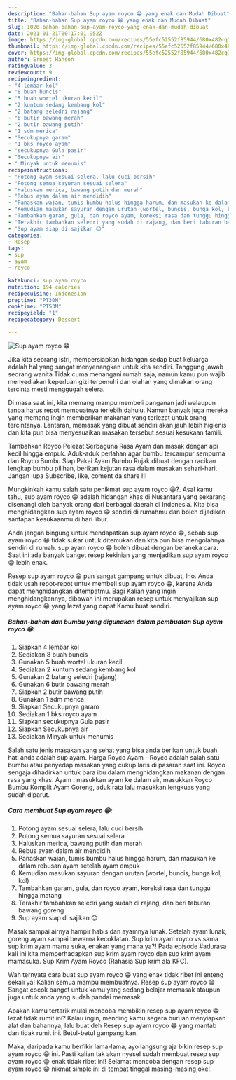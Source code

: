 ```yaml
---
description: "Bahan-bahan Sup ayam royco 😁 yang enak dan Mudah Dibuat"
title: "Bahan-bahan Sup ayam royco 😁 yang enak dan Mudah Dibuat"
slug: 1020-bahan-bahan-sup-ayam-royco-yang-enak-dan-mudah-dibuat
date: 2021-01-21T00:17:01.952Z
image: https://img-global.cpcdn.com/recipes/55efc52552f85944/680x482cq70/sup-ayam-royco-😁-foto-resep-utama.jpg
thumbnail: https://img-global.cpcdn.com/recipes/55efc52552f85944/680x482cq70/sup-ayam-royco-😁-foto-resep-utama.jpg
cover: https://img-global.cpcdn.com/recipes/55efc52552f85944/680x482cq70/sup-ayam-royco-😁-foto-resep-utama.jpg
author: Ernest Hanson
ratingvalue: 3
reviewcount: 9
recipeingredient:
- "4 lembar kol"
- "8 buah buncis"
- "5 buah wortel ukuran kecil"
- "2 kuntum sedang kembang kol"
- "2 batang seledri rajang"
- "6 butir bawang merah"
- "2 butir bawang putih"
- "1 sdm merica"
- "Secukupnya garam"
- "1 bks royco ayam"
- "secukupnya Gula pasir"
- "Secukupnya air"
- " Minyak untuk menumis"
recipeinstructions:
- "Potong ayam sesuai selera, lalu cuci bersih"
- "Potong semua sayuran sesuai selera"
- "Haluskan merica, bawang putih dan merah"
- "Rebus ayam dalam air mendidih"
- "Panaskan wajan, tumis bumbu halus hingga harum, dan masukan ke dalam rebusan ayam setelah ayam empuk"
- "Kemudian masukan sayuran dengan urutan (wortel, buncis, bunga kol, kol)"
- "Tambahkan garam, gula, dan royco ayam, koreksi rasa dan tunggu hingga matang"
- "Terakhir tambahkan seledri yang sudah di rajang, dan beri taburan bawang goreng"
- "Sup ayam siap di sajikan 😊"
categories:
- Resep
tags:
- sup
- ayam
- royco

katakunci: sup ayam royco 
nutrition: 194 calories
recipecuisine: Indonesian
preptime: "PT30M"
cooktime: "PT53M"
recipeyield: "1"
recipecategory: Dessert

---
```



![Sup ayam royco 😁](https://img-global.cpcdn.com/recipes/55efc52552f85944/680x482cq70/sup-ayam-royco-😁-foto-resep-utama.jpg)

Jika kita seorang istri, mempersiapkan hidangan sedap buat keluarga adalah hal yang sangat menyenangkan untuk kita sendiri. Tanggung jawab seorang  wanita Tidak cuma menangani rumah saja, namun kamu pun wajib menyediakan keperluan gizi terpenuhi dan olahan yang dimakan orang tercinta mesti menggugah selera.

Di masa  saat ini, kita memang mampu membeli panganan jadi walaupun tanpa harus repot membuatnya terlebih dahulu. Namun banyak juga mereka yang memang ingin memberikan makanan yang terlezat untuk orang tercintanya. Lantaran, memasak yang dibuat sendiri akan jauh lebih higienis dan kita pun bisa menyesuaikan masakan tersebut sesuai kesukaan famili. 

Tambahkan Royco Pelezat Serbaguna Rasa Ayam dan masak dengan api kecil hingga empuk. Aduk-aduk perlahan agar bumbu tercampur sempurna dan Royco Bumbu Siap Pakai Ayam Bumbu Rujak dibuat dengan racikan lengkap bumbu pilihan, berikan kejutan rasa dalam masakan sehari-hari. Jangan lupa Subscribe, like, coment da share !!!

Mungkinkah kamu salah satu penikmat sup ayam royco 😁?. Asal kamu tahu, sup ayam royco 😁 adalah hidangan khas di Nusantara yang sekarang disenangi oleh banyak orang dari berbagai daerah di Indonesia. Kita bisa menghidangkan sup ayam royco 😁 sendiri di rumahmu dan boleh dijadikan santapan kesukaanmu di hari libur.

Anda jangan bingung untuk mendapatkan sup ayam royco 😁, sebab sup ayam royco 😁 tidak sukar untuk ditemukan dan kita pun bisa mengolahnya sendiri di rumah. sup ayam royco 😁 boleh dibuat dengan beraneka cara. Saat ini ada banyak banget resep kekinian yang menjadikan sup ayam royco 😁 lebih enak.

Resep sup ayam royco 😁 pun sangat gampang untuk dibuat, lho. Anda tidak usah repot-repot untuk membeli sup ayam royco 😁, karena Anda dapat menghidangkan ditempatmu. Bagi Kalian yang ingin menghidangkannya, dibawah ini merupakan resep untuk menyajikan sup ayam royco 😁 yang lezat yang dapat Kamu buat sendiri.

<!--inarticleads1-->

##### Bahan-bahan dan bumbu yang digunakan dalam pembuatan Sup ayam royco 😁:

1. Siapkan 4 lembar kol
1. Sediakan 8 buah buncis
1. Gunakan 5 buah wortel ukuran kecil
1. Sediakan 2 kuntum sedang kembang kol
1. Gunakan 2 batang seledri (rajang)
1. Gunakan 6 butir bawang merah
1. Siapkan 2 butir bawang putih
1. Gunakan 1 sdm merica
1. Siapkan Secukupnya garam
1. Sediakan 1 bks royco ayam
1. Siapkan secukupnya Gula pasir
1. Siapkan Secukupnya air
1. Sediakan  Minyak untuk menumis


Salah satu jenis masakan yang sehat yang bisa anda berikan untuk buah hati anda adalah sup ayam. Harga Royco Ayam - Royco adalah salah satu bumbu atau penyedap masakan yang cukup laris di pasaran saat ini. Royco sengaja dihadirkan untuk para ibu dalam menghidangkan makanan dengan rasa yang khas. Ayam : masukkan ayam ke dalam air, masukkan Royco Bumbu Komplit Ayam Goreng, aduk rata lalu masukkan lengkuas yang sudah diparut. 

<!--inarticleads2-->

##### Cara membuat Sup ayam royco 😁:

1. Potong ayam sesuai selera, lalu cuci bersih
1. Potong semua sayuran sesuai selera
1. Haluskan merica, bawang putih dan merah
1. Rebus ayam dalam air mendidih
1. Panaskan wajan, tumis bumbu halus hingga harum, dan masukan ke dalam rebusan ayam setelah ayam empuk
1. Kemudian masukan sayuran dengan urutan (wortel, buncis, bunga kol, kol)
1. Tambahkan garam, gula, dan royco ayam, koreksi rasa dan tunggu hingga matang
1. Terakhir tambahkan seledri yang sudah di rajang, dan beri taburan bawang goreng
1. Sup ayam siap di sajikan 😊


Masak sampai airnya hampir habis dan ayamnya lunak. Setelah ayam lunak, goreng ayam sampai bewarna kecoklatan. Sup krim ayam royco vs sama sup krim ayam mama suka, enakan yang mana ya?! Pada episode #adurasa kali ini kita memperhadapkan sup krim ayam royco dan sup krim ayam mamasuka. Sup Krim Ayam Royco (Rahasia Sup krim ala KFC). 

Wah ternyata cara buat sup ayam royco 😁 yang enak tidak ribet ini enteng sekali ya! Kalian semua mampu membuatnya. Resep sup ayam royco 😁 Sangat cocok banget untuk kamu yang sedang belajar memasak ataupun juga untuk anda yang sudah pandai memasak.

Apakah kamu tertarik mulai mencoba membikin resep sup ayam royco 😁 lezat tidak rumit ini? Kalau ingin, mending kamu segera buruan menyiapkan alat dan bahannya, lalu buat deh Resep sup ayam royco 😁 yang mantab dan tidak rumit ini. Betul-betul gampang kan. 

Maka, daripada kamu berfikir lama-lama, ayo langsung aja bikin resep sup ayam royco 😁 ini. Pasti kalian tak akan nyesel sudah membuat resep sup ayam royco 😁 enak tidak ribet ini! Selamat mencoba dengan resep sup ayam royco 😁 nikmat simple ini di tempat tinggal masing-masing,oke!.


